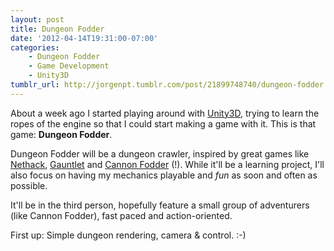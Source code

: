 ```yaml
---
layout: post
title: Dungeon Fodder
date: '2012-04-14T19:31:00-07:00'
categories:
    - Dungeon Fodder
    - Game Development
    - Unity3D
tumblr_url: http://jorgenpt.tumblr.com/post/21899748740/dungeon-fodder
---
```


About a week ago I started playing around with [Unity3D](http://unity3d.com), trying to learn the ropes of the engine so that I could start making a game with it. This is that game: **Dungeon Fodder**.


Dungeon Fodder will be a dungeon crawler, inspired by great games like [Nethack](http://en.wikipedia.org/wiki/Nethack), [Gauntlet](http://en.wikipedia.org/wiki/Gauntlet_(1985_video_game)) and [Cannon Fodder](http://en.wikipedia.org/wiki/Cannon_Fodder_(video_game)) (!). While it'll be a learning project, I'll also focus on having my mechanics playable and *fun* as soon and often as possible.


It'll be in the third person, hopefully feature a small group of adventurers (like Cannon Fodder), fast paced and action-oriented.


First up: Simple dungeon rendering, camera & control. :-)
